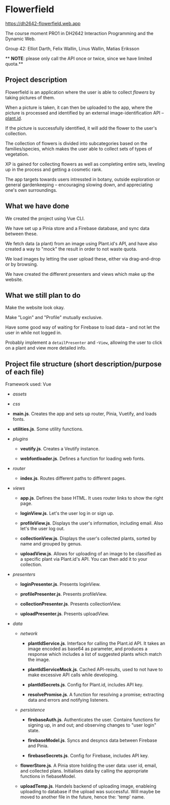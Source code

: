 # Flowerfield

https://dh2642-flowerfield.web.app

The course moment PRO1 in DH2642 Interaction Programming and the Dynamic Web.

Group 42: Elliot Darth, Felix Wallin, Linus Wallin, Matias Eriksson

** **NOTE**: please only call the API once or twice, since we have limited quota.**

## Project description

Flowerfield is an application where the user is able to collect _flowers_ by taking pictures of them.

When a picture is taken, it can then be uploaded to the app, where the picture is processed and identified by an external image-identification API – [plant.id](https://web.plant.id/plant-identification-api/).

If the picture is successfully identified, it will add the flower to the user's collection.

The collection of flowers is divided into subcategories based on the families/species, which makes the user able to collect sets of types of vegetation.

XP is gained for collecting flowers as well as completing entire sets, leveling up in the process and getting a cosmetic rank.

The app targets towards users intressted in botany, outside exploration or general gardenkeeping – encouraging slowing down, and appreciating one's own surroundings.

## What we have done

We created the project using Vue CLI.

We have set up a Pinia store and a Firebase database, and sync data between these.

We fetch data (a plant) from an image using Plant.id's API, and have also created a way to "mock" the result in order to not waste quota.

We load images by letting the user upload these, either via drag-and-drop or by browsing.

We have created the different presenters and views which make up the website.

## What we still plan to do

Make the website look okay.

Make "Login" and "Profile" mutually exclusive.

Have some good way of waiting for Firebase to load data – and not let the user in while not logged in.

Probably implement a `detailPresenter` and -`View`, allowing the user to click on a plant and view more detailed info.

## Project file structure (short description/purpose of each file)

Framework used: Vue

- _assets_

- _css_

- **main.js**. Creates the app and sets up router, Pinia, Vuetify, and loads fonts.

- **utilities.js**. Some utility functions.

- _plugins_

  - **veutify.js**. Creates a Veutify instance.

  - **webfontloader.js**. Defines a function for loading web fonts.

- _router_

  - **index.js**. Routes different paths to different pages.

- _views_

  - **app.js**. Defines the base HTML. It uses router links to show the right page.

  - **loginView.js**. Let's the user log in or sign up.

  - **profileView.js**. Displays the user's information, including email. Also let's the user log out.

  - **collectionView.js**. Displays the user's collected plants, sorted by name and grouped by genus.

  - **uploadView.js**. Allows for uploading of an image to be classified as a specific plant via Plant.id's API. You can then add it to your collection.

- _presenters_

  - **loginPresenter.js**. Presents loginView.

  - **profilePresenter.js**. Presents profileView.

  - **collectionPresenter.js**. Presents collectionView.

  - **uploadPresenter.js**. Presents uploadView.

- _data_

  - _network_

    - **plantIdService.js**. Interface for calling the Plant.id API. It takes an image encoded as base64 as parameter, and produces a response which includes a list of suggested plants which match the image.

    - **plantIdServiceMock.js**. Cached API-results, used to not have to make excessive API calls while developing.

    - **plantIdSecrets.js**. Config for Plant.id, includes API key.

    - **resolvePromise.js**. A function for resolving a promise; extracting data and errors and notifying listeners.

  - _persistence_

    - **firebaseAuth.js**. Authenticates the user. Contains functions for signing up, in and out; and observing changes to "user login" state.

    - **firebaseModel.js**. Syncs and desyncs data between Firebase and Pinia.

    - **firebaseSecrets.js**. Config for Firebase, includes API key.

  - **flowerStore.js**. A Pinia store holding the user data: user id, email, and collected plans. Initialises data by calling the appropriate functions in fiebaseModel.

  - **uploadTemp.js**. Handels backend of uploading image, enableing uploading to database if the upload was successful. Will maybe be moved to another file in the future, hence the: 'temp' name.
